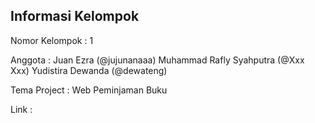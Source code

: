 ## Informasi Kelompok

Nomor Kelompok : 1

Anggota : Juan Ezra (@jujunanaaa)
          Muhammad Rafly Syahputra (@Xxx Xxx)
          Yudistira Dewanda (@dewateng)

Tema Project : Web Peminjaman Buku

Link : 

